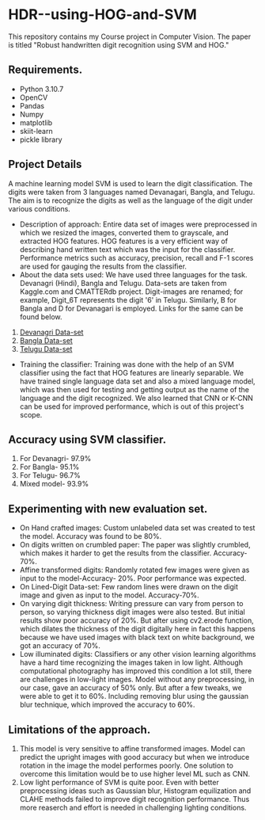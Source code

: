 # HDR--using-HOG-and-SVM
This repository contains my Course project in Computer Vision. The paper is titled "Robust handwritten digit recognition using SVM and HOG."
## Requirements.
- Python 3.10.7
- OpenCV
- Pandas
- Numpy
- matplotlib
- skiit-learn
- pickle library
## Project Details
A machine learning model SVM is used to learn the digit classification. The digits were taken from 3 languages named Devanagari, Bangla, and Telugu. The aim is to recognize the digits as well as the language of the digit under various conditions.
- Description of approach: Entire data set of images were preprocessed in which we resized the images, converted them to grayscale, and extracted HOG features. HOG features is a very efficient way of describing hand written text which was the input for the classifier. Performance metrics such as accuracy, precision, recall and F-1 scores are used for gauging the results from the classifier.
- About the data sets used: We have used three languages for the task. Devanagri (Hindi), Bangla and Telugu. Data-sets are taken from Kaggle.com and CMATTERdb project. Digit-images are renamed; for example, Digit_6T represents the digit '6' in Telugu. Similarly, B for Bangla and D for Devanagari is employed. Links for the same can be found below.
 1. [Devanagri Data-set](https://www.kaggle.com/datasets/anurags397/hindi-mnist-data)
 2. [Bangla Data-set](https://code.google.com/archive/p/cmaterdb/)
 3. [Telugu Data-set](https://www.kaggle.com/datasets/anurags397/hindi-mnist-data)
- Training the classifier: Training was done with the help of an SVM classifier using the fact that HOG features are linearly separable. We have trained single language data set and also a mixed language model, which was then used for testing and getting output as the name of the language and the digit recognized. We also learned that CNN or K-CNN can be used for improved performance, which is out of this project's scope.
## Accuracy using SVM classifier.
1. For Devanagri- 97.9%
2. For Bangla- 95.1%
3. For Telugu- 96.7%
4. Mixed model- 93.9%
## Experimenting with new evaluation set.
- On Hand crafted images: Custom unlabeled data set was created to test the model. Accuracy was found to be 80%.
- On digits written on crumbled paper: The paper was slightly crumbled, which makes it harder to get the results from the classifier. Accuracy-70%.
- Affine transformed digits: Randomly rotated few images were given as input to the model-Accuracy- 20%. Poor performance was expected.
- On Lined-Digit Data-set: Few random lines were drawn on the digit image and given as input to the model. Accuracy-70%.
- On varying digit thickness: Writing pressure can vary from person to person, so varying thickness digit images were also tested. But initial results show poor         accuracy of 20%. But after using cv2.erode function, which dilates the thickness of the digit digitally here in fact this happens because we have used images with     black text on white background, we got an accuracy of 70%.
- Low illuminated digits: Classifiers or any other vision learning algorithms have a hard time recognizing the images taken in low light. Although computational         photography has improved this condition a lot still, there are challenges in low-light images. Model without any preprocessing, in our case, gave an accuracy of 50%   only. But after a few tweaks, we were able to get it to 60%. Including removing blur using the gaussian blur technique, which improved the accuracy to 60%.
## Limitations of the approach.
1. This model is very sensitive to affine transformed images. Model can predict the upright images with good accuracy but when we introduce rotation in the image the model performes poorly. One solution to overcome this limitation would be to use higher level ML such as CNN.
2. Low light performance of SVM is quite poor. Even with better preprocessing ideas such as Gaussian blur, Histogram equilization and CLAHE methods failed to improve digit recognition performance. Thus more reaserch and effort is needed in challenging lighting conditions.
